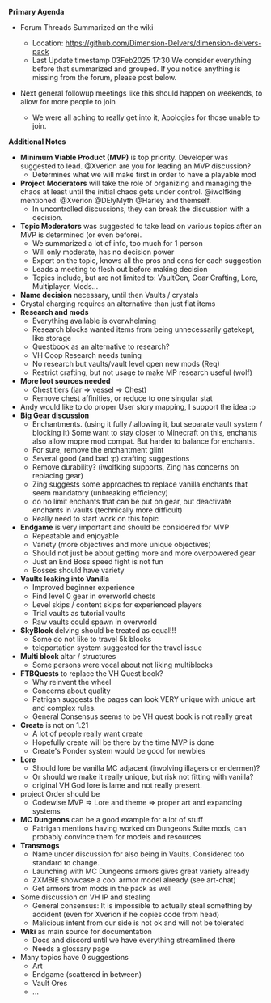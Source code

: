 **Primary Agenda**
* Forum Threads Summarized on the wiki
    * Location: https://github.com/Dimension-Delvers/dimension-delvers-pack
    * Last Update timestamp 03Feb2025 17:30
      We consider everything before that summarized and grouped. If you notice anything is missing from the forum, please post below.

* Next general followup meetings like this should happen on weekends, to allow for more people to join
    * We were all aching to really get into it, Apologies for those unable to join.

**Additional Notes**
* **Minimum Viable Product (MVP)** is top priority. Developer was suggested to lead. @Xverion are you for leading an MVP discussion?
    * Determines what we will make first in order to have a playable mod
* **Project Moderators** will take the role of organizing and managing the chaos at least until the initial chaos gets under control. @iwolfking mentioned: @Xverion @DElyMyth @Harley and themself.
    * In uncontrolled discussions, they can break the discussion with a decision.
* **Topic Moderators** was suggested to take lead on various topics after an MVP is determined (or even before).
    * We summarized a lot of info, too much for 1 person
    * Will only moderate, has no decision power
    * Expert on the topic, knows all the pros and cons for each suggestion
    * Leads a meeting to flesh out before making decision
    * Topics include, but are not limited to: VaultGen, Gear Crafting, Lore, Multiplayer, Mods...
* **Name decision** necessary, until then Vaults / crystals
* Crystal charging requires an alternative than just flat items
* **Research and mods**
    * Everything available is overwhelming
    * Research blocks wanted items from being unnecessarily gatekept, like storage
    * Questbook as an alternative to research?
    * VH Coop Research needs tuning
    * No research but vaults/vault level open new mods (Req)
    * Restrict crafting, but not usage to make MP research useful (wolf)
* **More loot sources needed**
    * Chest tiers (jar => vessel => Chest)
    * Remove chest affinities, or reduce to one singular stat
* Andy would like to do proper User story mapping, I support the idea :p
* **Big Gear discussion**
    * Enchantments. (using it fully / allowing it, but separate vault system / blocking it) Some want to stay closer to Minecraft on this, enchants also allow mopre mod compat. But harder to balance for enchants.
    * For sure, remove the enchantment glint
    * Several good (and bad :p) crafting suggestions
    * Remove durability? (iwolfking supports, Zing has concerns on replacing gear)
    * Zing suggests some approaches to replace vanilla enchants that seem mandatory (unbreaking efficiency)
    * do no limit enchants that can be put on gear, but deactivate enchants in vaults (technically more difficult)
    * Really need to start work on this topic
* **Endgame** is very important and should be considered for MVP
    * Repeatable and enjoyable
    * Variety (more objectives and more unique objectives)
    * Should not just be about getting more and more overpowered gear
    * Just an End Boss speed fight is not fun
    * Bosses should have variety
* **Vaults leaking into Vanilla**
    * Improved beginner experience
    * Find level 0 gear in overworld chests
    * Level skips / content skips for experienced players
    * Trial vaults as tutorial vaults
    * Raw vaults could spawn in overworld
* **SkyBlock** delving should be treated as equal!!!
    * Some do not like to travel 5k blocks
    * teleportation system suggested for the travel issue
* **Multi block** altar / structures
    * Some persons were vocal about not liking multiblocks
* **FTBQuests** to replace the VH Quest book?
    * Why reinvent the wheel
    * Concerns about quality
    * Patrigan suggests the pages can look VERY unique with unique art and complex rules.
    * General Consensus seems to be VH quest book is not really great
* **Create** is not on 1.21
    * A lot of people really want create
    * Hopefully create will be there by the time MVP is done
    * Create's Ponder system would be good for newbies
* **Lore**
    * Should lore be vanilla MC adjacent (involving illagers or endermen)?
    * Or should we make it really unique, but risk not fitting with vanilla?
    * original VH God lore is lame and not really present.
* project Order should be
    * Codewise MVP => Lore and theme => proper art and expanding systems
* **MC Dungeons** can be a good example for a lot of stuff
    * Patrigan mentions having worked on Dungeons Suite mods, can probably convince them for models and resources
* **Transmogs**
    * Name under discussion for also being in Vaults. Considered too standard to change.
    * Launching with MC Dungeons armors gives great variety already
    * ZXMBIE showcase a cool armor model already (see art-chat)
    * Get armors from mods in the pack as well
* Some discussion on VH IP and stealing
    * General consensus: It is impossible to actually steal something by accident (even for Xverion if he copies code from head)
    * Malicious intent from our side is not ok and will not be tolerated
* **Wiki** as main source for documentation
    * Docs and discord until we have everything streamlined there
    * Needs a glossary page
* Many topics have 0 suggestions
    * Art
    * Endgame (scattered in between)
    * Vault Ores
    * ...